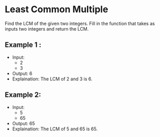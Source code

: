 # Least Common Multiple

Find the LCM of the given two integers. Fill in the function that takes as inputs two integers and return the LCM.

## Example 1 :
- Input:
  - 2
  - 3
- Output: 6
- Explaination: The LCM of 2 and 3 is 6.

## Example 2:
- Input:
  - 5
  - 65
- Output: 65
- Explaination: The LCM of 5 and 65 is 65.


